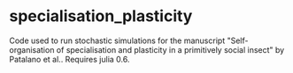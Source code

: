 # specialisation_plasticity
Code used to run stochastic simulations for the manuscript "Self-organisation of specialisation and plasticity in a primitively social insect" by Patalano et al.. Requires julia 0.6.
